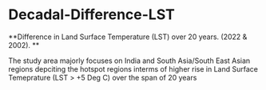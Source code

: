 # Decadal-Difference-LST

**Difference in Land Surface Temperature (LST) over 20 years. (2022 &amp; 2002). **

The study area majorly focuses on India and South Asia/South East Asian regions depciting the hotspot regions interms of higher rise in Land Surface Temeprature (LST > +5 Deg C) over the span of 20 years

